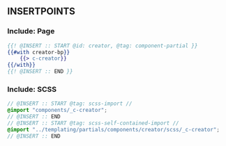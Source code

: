 
## INSERTPOINTS

### Include: Page

``` hbs
{{! @INSERT :: START @id: creator, @tag: component-partial }}
{{#with creator-bp}}
	{{> c-creator}}
{{/with}}
{{! @INSERT :: END }}
```

### Include: SCSS

``` scss
// @INSERT :: START @tag: scss-import //
@import "components/_c-creator";
// @INSERT :: END
// @INSERT :: START @tag: scss-self-contained-import //
@import "../templating/partials/components/creator/scss/_c-creator";
// @INSERT :: END
```
